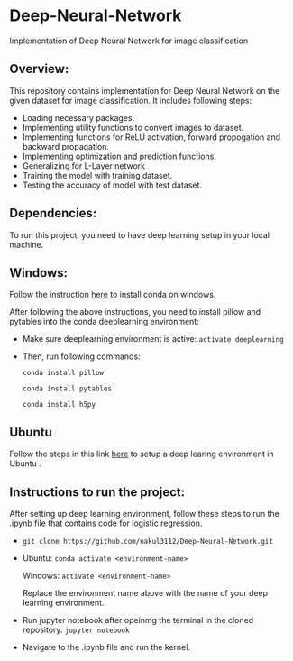 # Deep-Neural-Network
Implementation of Deep Neural Network for image classification


## Overview:

This repository contains implementation for Deep Neural Network on the given dataset for image classification. It includes following steps:

- Loading necessary packages.
- Implementing utility functions to convert images to dataset.
- Implementing functions for ReLU activation, forward propogation and backward propagation.
- Implementing optimization and prediction functions.
- Generalizing for L-Layer network
- Training the model with training dataset.
- Testing the accuracy of model with test dataset.




## Dependencies:

To run this project, you need to have deep learning setup in your local machine.


## Windows:

Follow the instruction [here](http://inmachineswetrust.com/posts/deep-learning-setup/) to install conda on windows.

After following the above instructions, you need to install pillow and pytables into the conda deeplearning environment:
 - Make sure deeplearning environment is active:
   `activate deeplearning`
 - Then, run following commands: 
   
   `conda install pillow`
   
   `conda install pytables`

   `conda install h5py`

## Ubuntu

Follow the steps in this link [here](https://medium.com/@iamHarin17/how-to-setup-a-python-environment-for-deep-learning-with-anaconda-f65ab78a362) to setup a deep learing environment in Ubuntu .



## Instructions to run the project:

After setting up deep learning environment, follow these steps to run the .ipynb file that contains code for logistic regression.

-  `git clone https://github.com/nakul3112/Deep-Neural-Network.git`
-  Ubuntu: `conda activate <environment-name>`

     Windows: `activate <environment-name>`

     Replace the environment name above with the name of your deep learning environment.
-  Run jupyter notebook after opeinmg the terminal in the cloned repository.
     `jupyter notebook`
-  Navigate to the .ipynb file and run the kernel.



